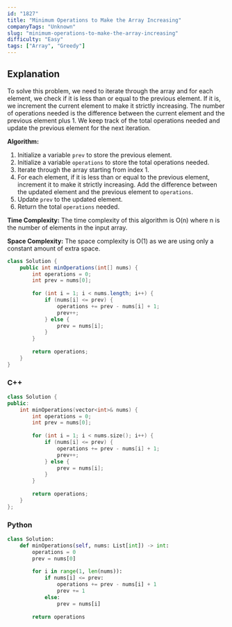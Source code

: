 ```yaml
---
id: "1827"
title: "Minimum Operations to Make the Array Increasing"
companyTags: "Unknown"
slug: "minimum-operations-to-make-the-array-increasing"
difficulty: "Easy"
tags: ["Array", "Greedy"]
---
```


## Explanation
To solve this problem, we need to iterate through the array and for each element, we check if it is less than or equal to the previous element. If it is, we increment the current element to make it strictly increasing. The number of operations needed is the difference between the current element and the previous element plus 1. We keep track of the total operations needed and update the previous element for the next iteration.

**Algorithm:**
1. Initialize a variable `prev` to store the previous element.
2. Initialize a variable `operations` to store the total operations needed.
3. Iterate through the array starting from index 1.
4. For each element, if it is less than or equal to the previous element, increment it to make it strictly increasing. Add the difference between the updated element and the previous element to `operations`.
5. Update `prev` to the updated element.
6. Return the total `operations` needed.

**Time Complexity:**
The time complexity of this algorithm is O(n) where n is the number of elements in the input array.

**Space Complexity:**
The space complexity is O(1) as we are using only a constant amount of extra space.
```java
class Solution {
    public int minOperations(int[] nums) {
        int operations = 0;
        int prev = nums[0];
        
        for (int i = 1; i < nums.length; i++) {
            if (nums[i] <= prev) {
                operations += prev - nums[i] + 1;
                prev++;
            } else {
                prev = nums[i];
            }
        }
        
        return operations;
    }
}
```

### C++
```cpp
class Solution {
public:
    int minOperations(vector<int>& nums) {
        int operations = 0;
        int prev = nums[0];
        
        for (int i = 1; i < nums.size(); i++) {
            if (nums[i] <= prev) {
                operations += prev - nums[i] + 1;
                prev++;
            } else {
                prev = nums[i];
            }
        }
        
        return operations;
    }
};
```

### Python
```python
class Solution:
    def minOperations(self, nums: List[int]) -> int:
        operations = 0
        prev = nums[0]
        
        for i in range(1, len(nums)):
            if nums[i] <= prev:
                operations += prev - nums[i] + 1
                prev += 1
            else:
                prev = nums[i]
        
        return operations
```